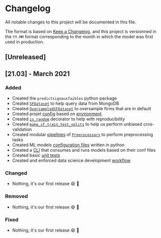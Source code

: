# Changelog
All notable changes to this project will be documented in this file.

The format is based on [Keep a Changelog](https://keepachangelog.com/en/1.0.0/),
and this project is versionned in the `YY.MM` format corresponding to the month in which the model was first used in production.

## [Unreleased]

## [21.03] - March 2021
### Added
- Created the `predictsignauxfaibles` python package
- Created [`SFDataset`](/predictsignauxfaibles/data.py) to help query data from MongoDB
- Created [`OversampledSFDataset`](/predictsignauxfaibles/data.py) to oversample firms that are in default
- Created projet [config](/predictsignauxfaibles/config.py) based on [environment](https://12factor.net/config).
- Created [`is_random`](/predictsignauxfaibles/decorators.py) decorator to help with reproducibility
- Created [`make_sf_train_test_splits`](/predictsignauxfaibles/model_selection.py) to help us perform unbiased cros-validation
- Created modular [pipelines](/predictsignauxfaibles/pipelines.py) of [`Preprocessors`](/predictsignauxfaibles/preprocessors.py) to perform preprocessing tasks
- Created ML models [configuration files](/models/) written in python
- Created a [CLI](/predictsignauxfaibles/__main__.py) that consumes and runs models based on their conf files
- Created basic [unit tests](/tests/unit/)
- Created and enforced data science development [workflow](datascience_workflow.md)

### Changed
- Nothing, it's our first release :smile: :tada:

### Removed
- Nothing, it's our first release :smile: :tada:

### Fixed
- Nothing, it's our first release :smile: :tada: